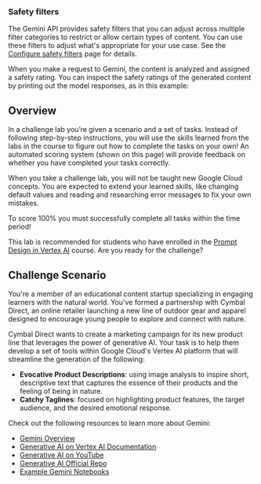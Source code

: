 

### Safety filters

The Gemini API provides safety filters that you can adjust across multiple filter categories to restrict or allow certain types of content. You can use these filters to adjust what's appropriate for your use case. See the [Configure safety filters](https://cloud.google.com/vertex-ai/generative-ai/docs/multimodal/configure-safety-filters) page for details.

When you make a request to Gemini, the content is analyzed and assigned a safety rating. You can inspect the safety ratings of the generated content by printing out the model responses, as in this example:


## Overview

In a challenge lab you’re given a scenario and a set of tasks. Instead of following step-by-step instructions, you will use the skills learned from the labs in the course to figure out how to complete the tasks on your own! An automated scoring system (shown on this page) will provide feedback on whether you have completed your tasks correctly.

When you take a challenge lab, you will not be taught new Google Cloud concepts. You are expected to extend your learned skills, like changing default values and reading and researching error messages to fix your own mistakes.

To score 100% you must successfully complete all tasks within the time period!

This lab is recommended for students who have enrolled in the [Prompt Design in Vertex AI](https://www.cloudskillsboost.google/course_templates/976) course. Are you ready for the challenge?

## Challenge Scenario

You're a member of an educational content startup specializing in engaging learners with the natural world. You've formed a partnership with Cymbal Direct, an online retailer launching a new line of outdoor gear and apparel designed to encourage young people to explore and connect with nature.

Cymbal Direct wants to create a marketing campaign for its new product line that leverages the power of generative AI. Your task is to help them develop a set of tools within Google Cloud's Vertex AI platform that will streamline the generation of the following:

- **Evocative Product Descriptions**: using image analysis to inspire short, descriptive text that captures the essence of their products and the feeling of being in nature.
- **Catchy Taglines**: focused on highlighting product features, the target audience, and the desired emotional response.




Check out the following resources to learn more about Gemini:

- [Gemini Overview](https://deepmind.google/technologies/gemini/)
- [Generative AI on Vertex AI Documentation](https://cloud.google.com/vertex-ai/docs/generative-ai/learn/overview)
- [Generative AI on YouTube](https://www.youtube.com/@googlecloudtech/)
- [Generative AI Official Repo](https://github.com/GoogleCloudPlatform/generative-ai)
- [Example Gemini Notebooks](https://github.com/GoogleCloudPlatform/generative-ai/tree/main/gemini)
